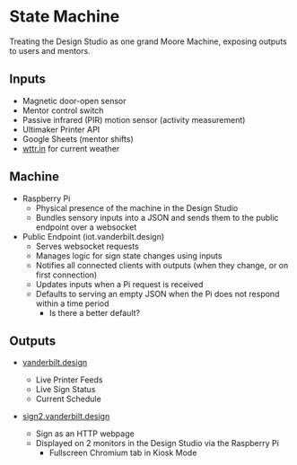 # State Machine
Treating the Design Studio as one grand Moore Machine, exposing outputs to users and mentors.

## Inputs

- Magnetic door-open sensor
- Mentor control switch
- Passive infrared (PIR) motion sensor (activity measurement)
- Ultimaker Printer API
- Google Sheets (mentor shifts)
- [wttr.in](https://wttr.in) for current weather

## Machine

- Raspberry Pi
	- Physical presence of the machine in the Design Studio
	- Bundles sensory inputs into a JSON and sends them to the public endpoint over a websocket
- Public Endpoint (iot.vanderbilt.design)
	- Serves websocket requests
	- Manages logic for sign state changes using inputs
	- Notifies all connected clients with outputs (when they change, or on first connection)
	- Updates inputs when a Pi request is received
	- Defaults to serving an empty JSON when the Pi does not respond within a time period
		- Is there a better default?

## Outputs

- [vanderbilt.design](https://vanderbilt.design)
	- Live Printer Feeds
	- Live Sign Status
	- Current Schedule

- [sign2.vanderbilt.design](https://sign2.vanderbilt.design)
	- Sign as an HTTP webpage
	- Displayed on 2 monitors in the Design Studio via the Raspberry Pi
		- Fullscreen Chromium tab in Kiosk Mode